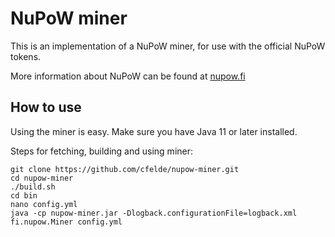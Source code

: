 NuPoW miner
===========

This is an implementation of a NuPoW miner, for use with the official NuPoW tokens.

More information about NuPoW can be found at [nupow.fi](https://nupow.fi)

How to use
----------

Using the miner is easy. Make sure you have Java 11 or later installed.

Steps for fetching, building and using miner:

```
git clone https://github.com/cfelde/nupow-miner.git
cd nupow-miner
./build.sh
cd bin
nano config.yml
java -cp nupow-miner.jar -Dlogback.configurationFile=logback.xml fi.nupow.Miner config.yml
```
